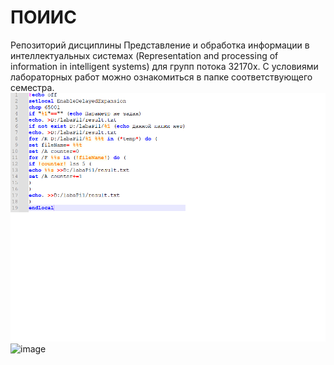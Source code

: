 # ПОИИС
Репозиторий дисциплины Представление и обработка информации в интеллектуальных системах 
(Representation and processing of information in intelligent systems) для групп потока 32170х.
С условиями лабораторных работ можно ознакомиться в папке соответствующего семестра.
![Это картинка показывает код bat-файла](/images/bat_scrin.png)
![image](https://github.com/iis-32170x/RPIIS/assets/144555463/33f68448-38fb-4a97-a2f4-3d625bc8106f)
